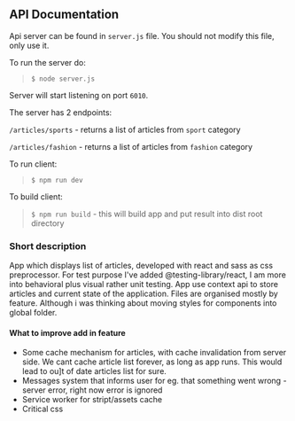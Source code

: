## API Documentation

Api server can be found in `server.js` file. You should not modify this file, only use it.

To run the server do:

> `$ node server.js`

Server will start listening on port `6010`.

The server has 2 endpoints:

`/articles/sports` - returns a list of articles from `sport` category

`/articles/fashion` - returns a list of articles from `fashion` category

To run client:

> `$ npm run dev`

To build client:

> `$ npm run build` - this will build app and put result into dist root directory

### Short description

App which displays list of articles, developed with react and sass as css preprocessor. For test purpose I've added @testing-library/react, I am more into behavioral plus visual rather unit testing. App use context api to store articles and current state of the application.
Files are organised mostly by feature. Although i was thinking about moving styles for components into global folder.

#### What to improve add in feature

-  Some cache mechanism for articles, with cache invalidation from server side. We cant cache article list forever, as long as app runs. This would lead to ou]t of date articles list for sure.
-  Messages system that informs user for eg. that something went wrong - server error, right now error is ignored
-  Service worker for stript/assets cache
-  Critical css
